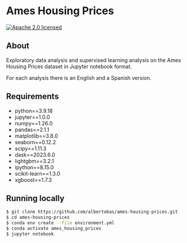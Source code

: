 # Ames Housing Prices

[![Apache 2.0 licensed](https://img.shields.io/badge/License-Apache_2.0-yellow.svg)](https://github.com/albertobas/ames-housing-prices/blob/main/LICENSE)

## About

Exploratory data analysis and supervised learning analysis on the Ames Housing Prices dataset in Jupyter notebook format.

For each analysis there is an English and a Spanish version.

## Requirements

- python==3.9.18
- jupyter==1.0.0
- numpy==1.26.0
- pandas==2.1.1
- matplotlib==3.8.0
- seaborn==0.12.2
- scipy==1.11.3
- dask==2023.6.0
- lightgbm==3.2.1
- ipython==8.15.0
- scikit-learn==1.3.0
- xgboost==1.7.3

## Running locally

```bash
$ git clone https://github.com/albertobas/ames-housing-prices.git
$ cd ames-housing-prices
$ conda env create --file environment.yml
$ conda activate ames_housing_prices
$ jupyter notebook
```
